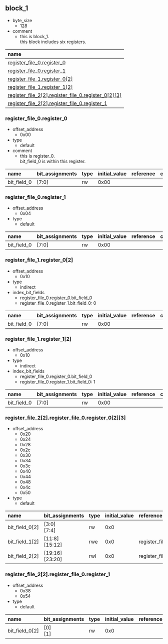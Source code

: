 ## block_1

* byte_size
    * 128
* comment
    * this is block_1.<br>this block includes six registers.

|name|
|:--|
|[register_file_0.register_0](#block_1-register_file_0-register_0)|
|[register_file_0.register_1](#block_1-register_file_0-register_1)|
|[register_file_1.register_0[2]](#block_1-register_file_1-register_0)|
|[register_file_1.register_1[2]](#block_1-register_file_1-register_1)|
|[register_file_2[2].register_file_0.register_0[2][3]](#block_1-register_file_2-register_file_0-register_0)|
|[register_file_2[2].register_file_0.register_1](#block_1-register_file_2-register_file_0-register_1)|

### <div id="block_1-register_file_0-register_0"></div>register_file_0.register_0

* offset_address
    * 0x00
* type
    * default
* comment
    * this is register_0.<br>bit_field_0 is within this register.

|name|bit_assignments|type|initial_value|reference|comment|
|:--|:--|:--|:--|:--|:--|
|bit_field_0|[7:0]|rw|0x00|||

### <div id="block_1-register_file_0-register_1"></div>register_file_0.register_1

* offset_address
    * 0x04
* type
    * default

|name|bit_assignments|type|initial_value|reference|comment|
|:--|:--|:--|:--|:--|:--|
|bit_field_0|[7:0]|rw|0x00|||

### <div id="block_1-register_file_1-register_0"></div>register_file_1.register_0[2]

* offset_address
    * 0x10
* type
    * indirect
* index_bit_fields
    * register_file_0.register_0.bit_field_0
    * register_file_0.register_1.bit_field_0: 0

|name|bit_assignments|type|initial_value|reference|comment|
|:--|:--|:--|:--|:--|:--|
|bit_field_0|[7:0]|rw|0x00|||

### <div id="block_1-register_file_1-register_1"></div>register_file_1.register_1[2]

* offset_address
    * 0x10
* type
    * indirect
* index_bit_fields
    * register_file_0.register_0.bit_field_0
    * register_file_0.register_1.bit_field_0: 1

|name|bit_assignments|type|initial_value|reference|comment|
|:--|:--|:--|:--|:--|:--|
|bit_field_0|[7:0]|rw|0x00|||

### <div id="block_1-register_file_2-register_file_0-register_0"></div>register_file_2[2].register_file_0.register_0[2][3]

* offset_address
    * 0x20
    * 0x24
    * 0x28
    * 0x2c
    * 0x30
    * 0x34
    * 0x3c
    * 0x40
    * 0x44
    * 0x48
    * 0x4c
    * 0x50
* type
    * default

|name|bit_assignments|type|initial_value|reference|comment|
|:--|:--|:--|:--|:--|:--|
|bit_field_0[2]|[3:0]<br>[7:4]|rw|0x0|||
|bit_field_1[2]|[11:8]<br>[15:12]|rwe|0x0|register_file_0.register_0.bit_field_0||
|bit_field_2[2]|[19:16]<br>[23:20]|rwl|0x0|register_file_2.register_file_0.register_1.bit_field_0||

### <div id="block_1-register_file_2-register_file_0-register_1"></div>register_file_2[2].register_file_0.register_1

* offset_address
    * 0x38
    * 0x54
* type
    * default

|name|bit_assignments|type|initial_value|reference|comment|
|:--|:--|:--|:--|:--|:--|
|bit_field_0[2]|[0]<br>[1]|rw|0x0|||
